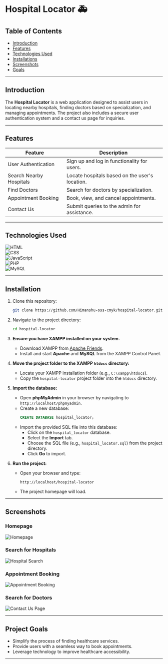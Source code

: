 # Hospital Locator 🚑  

## Table of Contents  
- [Introduction](#introduction)  
- [Features](#features)  
- [Technologies Used](#technologies-used)
- [Installations](#installations)
- [Screenshots](#screenshots)  
- [Goals](#goals)
  


---

## Introduction  
The **Hospital Locator** is a web application designed to assist users in locating nearby hospitals, finding doctors based on specialization, and managing appointments. The project also includes a secure user authentication system and a contact us page for inquiries.  


---


## Features

| Feature               | Description                                     |  
|-----------------------|-------------------------------------------------|  
| User Authentication   | Sign up and log in functionality for users.     |  
| Search Nearby Hospitals | Locate hospitals based on the user's location.|  
| Find Doctors          | Search for doctors by specialization.           |  
| Appointment Booking   | Book, view, and cancel appointments.            |  
| Contact Us            | Submit queries to the admin for assistance.     |  
  

---

## Technologies Used  
 
![HTML](https://img.shields.io/badge/HTML-5-orange)  
![CSS](https://img.shields.io/badge/CSS-3-blue)  
![JavaScript](https://img.shields.io/badge/JavaScript-ES6-yellow)  
![PHP](https://img.shields.io/badge/PHP-7.4-purple)  
![MySQL](https://img.shields.io/badge/MySQL-8.0-blue)  

---
## Installation  
1. Clone this repository:  
   ```bash
   git clone https://github.com/Himanshu-oss-cmyk/hospital-locator.git
   ```
2. Navigate to the project directory:  
   ```bash
   cd hospital-locator
3. **Ensure you have XAMPP installed on your system.**  
   - Download XAMPP from [Apache Friends](https://www.apachefriends.org/).  
   - Install and start **Apache** and **MySQL** from the XAMPP Control Panel.  

4. **Move the project folder to the XAMPP `htdocs` directory:**  
   - Locate your XAMPP installation folder (e.g., `C:\xampp\htdocs`).  
   - Copy the `hospital-locator` project folder into the `htdocs` directory.  

5. **Import the database:**  
   - Open **phpMyAdmin** in your browser by navigating to `http://localhost/phpmyadmin`.  
   - Create a new database:  
     ```sql
     CREATE DATABASE hospital_locator;
     ```  
   - Import the provided SQL file into this database:  
     - Click on the `hospital_locator` database.  
     - Select the **Import** tab.  
     - Choose the SQL file (e.g., `hospital_locator.sql`) from the project directory.  
     - Click **Go** to import.  

6. **Run the project:**  
   - Open your browser and type:  
     ```  
     http://localhost/hospital-locator  
     ```  
   - The project homepage will load.  
   

  ---
## Screenshots  

### Homepage  
![Homepage](screenshots/homepage.jpg)  

### Search for Hospitals  
![Hospital Search](screenshots/maps.jpg)  

### Appointment Booking  
![Appointment Booking](screenshots/appointment.jpg)  

### Search for Doctors 
![Contact Us Page](screenshots/doctor.jpg)  

  

---

## Project Goals  
- Simplify the process of finding healthcare services.  
- Provide users with a seamless way to book appointments.  
- Leverage technology to improve healthcare accessibility.  
---
